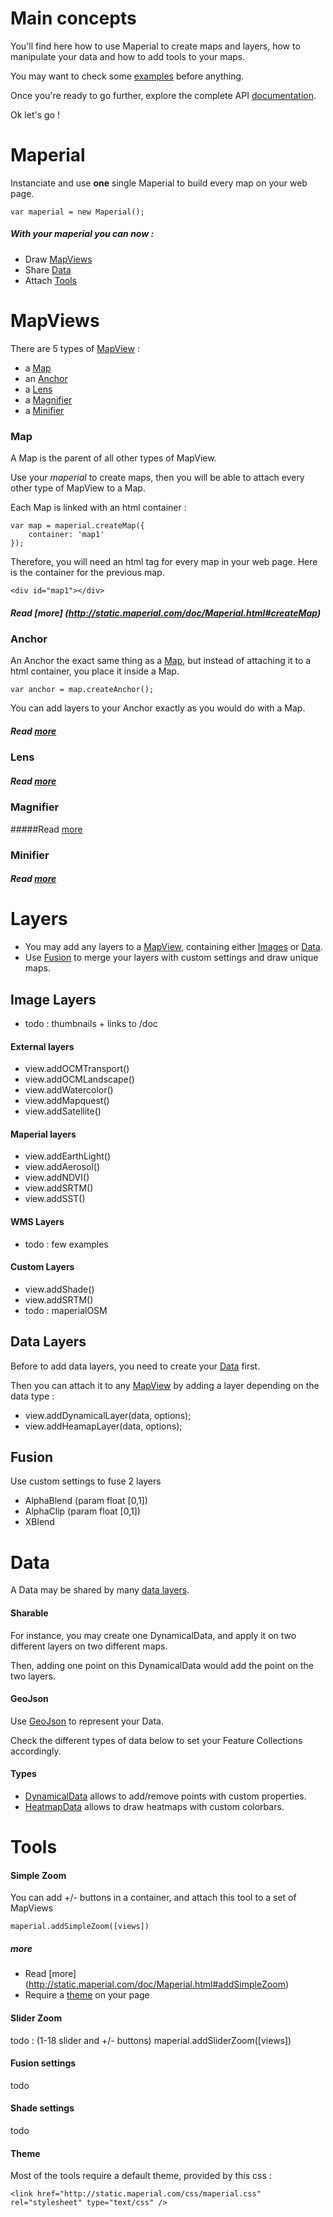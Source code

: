 
# Main concepts

You'll find here how to use Maperial to create maps and layers,
how to manipulate your data and how to add tools to your maps.

You may want to check some [examples](./examples.md) before anything.

Once you're ready to go further, explore the complete
API [documentation](http://static.maperial.com/doc).

Ok let's go !

# Maperial

Instanciate and use **one** single Maperial to build every map on your web page.
```
var maperial = new Maperial();
```
##### With your maperial you can now :
- Draw [MapViews](#mapviews)
- Share [Data](#data)
- Attach [Tools](#tools)

# MapViews

There are 5 types of [MapView](http://static.maperial.com/doc/MapView.html) :
- a [Map](#map)
- an [Anchor](#anchor)
- a [Lens](#lens)
- a [Magnifier](#magnifier)
- a [Minifier](#minifier)

### Map

A Map is the parent of all other types of MapView.

Use your *maperial* to create maps, then you will be able to attach every other
type of MapView to a Map.

Each Map is linked with an html container :
```
var map = maperial.createMap({
    container: 'map1'
});
```

Therefore, you will need an html tag for every map in your web page. Here is
the container for the previous map.
```
<div id="map1"></div>
```

#####  Read [more] (http://static.maperial.com/doc/Maperial.html#createMap)

### Anchor
An Anchor the exact same thing as a [Map](#map), but instead of attaching it
to a html container, you place it inside a Map.

```
var anchor = map.createAnchor();
```

You can add layers to your Anchor exactly as you would do with a Map.
##### Read [more](http://static.maperial.com/doc/MapView.html#createAnchor)

### Lens
##### Read [more](http://static.maperial.com/doc/MapView.html#createLens)

### Magnifier
#####Read [more](http://static.maperial.com/doc/MapView.html#createMagnifier)

### Minifier
##### Read [more](http://static.maperial.com/doc/MapView.html#createMinifier)

# Layers

- You may add any layers to a [MapView](#mapviews), containing either
[Images](#image-layers)
or [Data](#data-layers).
- Use [Fusion](#fusion) to merge your layers with custom settings
and draw unique maps.

## Image Layers
- todo : thumbnails + links to /doc

#### External layers
- view.addOCMTransport()
- view.addOCMLandscape()
- view.addWatercolor()
- view.addMapquest()
- view.addSatellite()

#### Maperial layers
- view.addEarthLight()
- view.addAerosol()
- view.addNDVI()
- view.addSRTM()
- view.addSST()

#### WMS Layers
- todo : few examples

#### Custom Layers
- view.addShade()
- view.addSRTM()
- todo : maperialOSM

## Data Layers
Before to add data layers, you need to create your [Data](#data) first.

Then you can attach it to any [MapView](#mapviews) by adding a layer
depending on the data type :
- view.addDynamicalLayer(data, options);
- view.addHeamapLayer(data, options);

## Fusion
Use custom settings to fuse 2 layers
- AlphaBlend (param float [0,1])
- AlphaClip  (param float [0,1])
- XBlend

# Data
A Data may be shared by many [data layers](#data-layers).

#### Sharable
For instance, you may create one DynamicalData,
and apply it on two different layers on two different maps.

Then, adding one point on this DynamicalData would add the point on the two
layers.

#### GeoJson
Use <a href="http://geojson.org">GeoJson</a> to represent your Data.

Check the different types of data below to set your
Feature Collections accordingly.

#### Types
- [DynamicalData](http://static.maperial.com/doc/DynamicalData.html)
allows to add/remove points with custom properties.
- [HeatmapData](http://static.maperial.com/doc/HeatmapData.html)
allows to draw heatmaps with custom colorbars.

# Tools

#### Simple Zoom
You can add +/- buttons in a container, and attach this tool
to a set of MapViews
```
maperial.addSimpleZoom([views])
```

##### more
-  Read [more] (http://static.maperial.com/doc/Maperial.html#addSimpleZoom)
- Require a [theme](#theme) on your page

#### Slider Zoom
todo : (1-18 slider and +/- buttons)
  maperial.addSliderZoom([views])

#### Fusion settings
todo

#### Shade settings
todo

#### Theme
Most of the tools require a default theme, provided by this css :
```
<link href="http://static.maperial.com/css/maperial.css" rel="stylesheet" type="text/css" />
```